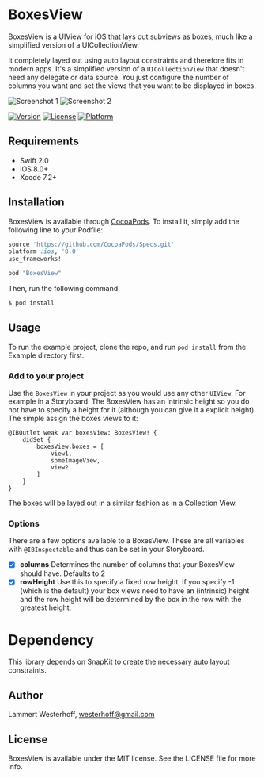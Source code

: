 # BoxesView

BoxesView is a UIView for iOS that lays out subviews as boxes, much like a simplified version of a UICollectionView.

It completely layed out using auto layout constraints and therefore fits in modern apps. It's a simplified version of a `UICollectionView` that doesn't need any delegate or data source. You just configure the number of columns you want and set the views that you want to be displayed in boxes.

![Screenshot 1](http://i.imgur.com/D7IqjMW.png, "Example of BoxesView")
![Screenshot 2](http://i.imgur.com/wuWclAX.png, "Example 2 of BoxesView")

[![Version](https://img.shields.io/cocoapods/v/BoxesView.svg?style=flat)](http://cocoapods.org/pods/BoxesView)
[![License](https://img.shields.io/cocoapods/l/BoxesView.svg?style=flat)](http://cocoapods.org/pods/BoxesView)
[![Platform](https://img.shields.io/cocoapods/p/BoxesView.svg?style=flat)](http://cocoapods.org/pods/BoxesView)

## Requirements

- Swift 2.0
- iOS 8.0+
- Xcode 7.2+

## Installation

BoxesView is available through [CocoaPods](http://cocoapods.org). To install
it, simply add the following line to your Podfile:

```ruby
source 'https://github.com/CocoaPods/Specs.git'
platform :ios, '8.0'
use_frameworks!

pod "BoxesView"
```

Then, run the following command:

```bash
$ pod install
```

## Usage

To run the example project, clone the repo, and run `pod install` from the Example directory first.

### Add to your project

Use the `BoxesView` in your project as you would use any other `UIView`. For example in a Storyboard. The BoxesView has an intrinsic height so you do not have to specify a height for it (although you can give it a explicit height). The simple assign the boxes views to it:

	@IBOutlet weak var boxesView: BoxesView! {
		didSet {
			boxesView.boxes = [
				view1,
				someImageView,
				view2
			]
		}
	}

The boxes will be layed out in a similar fashion as in a Collection View.

### Options

There are a few options available to a BoxesView. These are all variables with `@IBInspectable` and thus can be set in your Storyboard.

- [x] __columns__ Determines the number of columns that your BoxesView should have. Defaults to 2
- [x] __rowHeight__ Use this to specify a fixed row height. If you specify -1 (which is the default) your box views need to have an (intrinsic) height and the row height will be determined by the box in the row with the greatest height.

# Dependency

This library depends on [SnapKit](http://snapkit.io/) to create the necessary auto layout constraints.

## Author

Lammert Westerhoff, westerhoff@gmail.com

## License

BoxesView is available under the MIT license. See the LICENSE file for more info.
